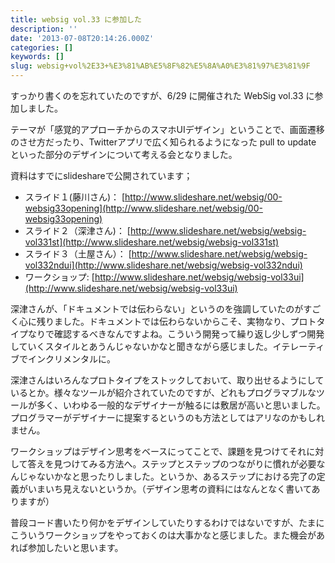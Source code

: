 ```yaml
---
title: websig vol.33 に参加した
description: ''
date: '2013-07-08T20:14:26.000Z'
categories: []
keywords: []
slug: websig+vol%2E33+%E3%81%AB%E5%8F%82%E5%8A%A0%E3%81%97%E3%81%9F
---
```

すっかり書くのを忘れていたのですが、6/29 に開催された WebSig vol.33 に参加しました。

テーマが「感覚的アプローチからのスマホUIデザイン」ということで、画面遷移のさせ方だったり、Twitterアプリで広く知られるようになった pull to update といった部分のデザインについて考える会となりました。

資料はすでにslideshareで公開されています；

*   スライド１(藤川さん)： [http://www.slideshare.net/websig/00-websig33opening](http://www.slideshare.net/websig/00-websig33opening)
*   スライド２（深津さん)： [http://www.slideshare.net/websig/websig-vol331st](http://www.slideshare.net/websig/websig-vol331st)
*   スライド３（土屋さん）： [http://www.slideshare.net/websig/websig-vol332ndui](http://www.slideshare.net/websig/websig-vol332ndui)
*   ワークショップ: [http://www.slideshare.net/websig/websig-vol33ui](http://www.slideshare.net/websig/websig-vol33ui)

深津さんが、「ドキュメントでは伝わらない」というのを強調していたのがすごく心に残りました。ドキュメントでは伝わらないからこそ、実物なり、プロトタイプなりで確認するべきなんですよね。こういう開発って繰り返し少しずつ開発していくスタイルとあうんじゃないかなと聞きながら感じました。イテレーティブでインクリメンタルに。  
  
深津さんはいろんなプロトタイプをストックしておいて、取り出せるようにしているとか。様々なツールが紹介されていたのですが、どれもプログラマブルなツールが多く、いわゆる一般的なデザイナーが触るには敷居が高いと思いました。プログラマーがデザイナーに提案するというのも方法としてはアリなのかもしれません。

ワークショップはデザイン思考をベースにってことで、課題を見つけてそれに対して答えを見つけてみる方法へ。ステップとステップのつながりに慣れが必要なんじゃないかなと思ったりしました。というか、あるステップにおける完了の定義がいまいち見えないというか。（デザイン思考の資料にはなんとなく書いてありますが）

普段コード書いたり何かをデザインしていたりするわけではないですが、たまにこういうワークショップをやっておくのは大事かなと感じました。また機会があれば参加したいと思います。